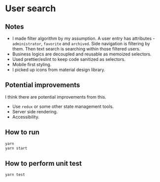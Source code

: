 # User search

## Notes

- I made filter algorithm by my assumption. A user entry has attributes - `administrator`, `favorite` and `archived`. Side navigation is filtering by them. Then text search is searching within those filtered users.
- Business logics are decoupled and reusable as memoized selectors.
- Used prettier/eslint to keep code sanitized as selectors.
- Mobile first styling.
- I picked up icons from material design library.

## Potential improvements

I think there are potential improvements from this.

- Use `redux` or some other state management tools.
- Server side rendering.
- Accessibility.

## How to run

```sh
yarn
yarn start
```

## How to perform unit test

```sh
yarn test
```
